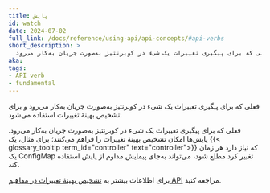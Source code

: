 ```yaml
---
title: پایش
id: watch
date: 2024-07-02
full_link: /docs/reference/using-api/api-concepts/#api-verbs
short_description: >
  فعلی که برای پیگیری تغییرات یک شیء در کوبرنتیز به‌صورت جریان به‌کار می‌رود.
aka:
tags:
- API verb
- fundamental
---
```

فعلی که برای پیگیری تغییرات یک شیء در کوبرنتیز به‌صورت جریان به‌کار می‌رود و برای تشخیص بهینهٔ تغییرات استفاده می‌شود.

<!--more-->

فعلی که برای پیگیری تغییرات یک شیء در کوبرنتیز به‌صورت جریان به‌کار می‌رود. پایش‌ها امکان تشخیص بهینهٔ تغییرات را فراهم می‌کنند؛ برای مثال، یک {{< glossary_tooltip term_id="controller" text="controller">}} که نیاز دارد هر زمان یک ConfigMap تغییر کرد مطلع شود، می‌تواند به‌جای پیمایش مداوم از پایش استفاده کند.

برای اطلاعات بیشتر به [تشخیص بهینهٔ تغییرات در مفاهیم API](/docs/reference/using-api/api-concepts/#efficient-detection-of-changes) مراجعه کنید.
